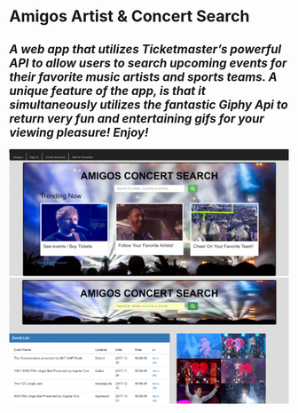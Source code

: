 # Amigos Artist & Concert Search

## *A web app that utilizes Ticketmaster’s powerful API to allow users to search upcoming events for their favorite music artists and sports teams.  A unique feature of the app, is that it simultaneously utilizes the fantastic Giphy Api to return very fun and entertaining gifs for your viewing pleasure!  Enjoy!*



<img src='public/assets/images/screenshot.gif'>



<img src="public/assets/images/search_results.gif">

